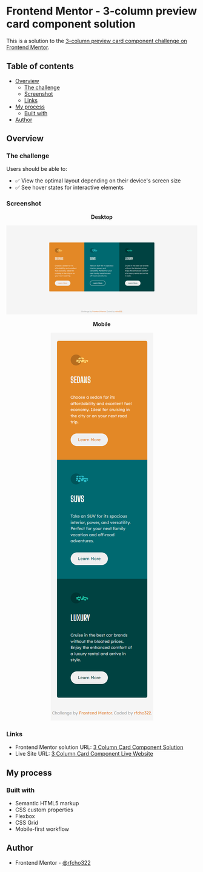 # Frontend Mentor - 3-column preview card component solution

This is a solution to the [3-column preview card component challenge on Frontend Mentor](https://www.frontendmentor.io/challenges/3column-preview-card-component-pH92eAR2-).

## Table of contents

- [Overview](#overview)
  - [The challenge](#the-challenge)
  - [Screenshot](#screenshot)
  - [Links](#links)
- [My process](#my-process)
  - [Built with](#built-with)
- [Author](#author)

## Overview

### The challenge

Users should be able to:

- &#9989; View the optimal layout depending on their device's screen size
- &#9989; See hover states for interactive elements

### Screenshot

<p align="center">
  <strong>Desktop</strong>
</p>
<p align="center">
  <img src="images/ss-desktop.png"/>
</p>
<p align="center">
  <strong>Mobile</strong>
</p>
<p align="center">
  <img src="images/ss-mobile.png"/>
</p>

### Links

- Frontend Mentor solution URL: [3 Column Card Component Solution]()
- Live Site URL: [3 Column Card Component Live Website]()

## My process

### Built with

- Semantic HTML5 markup
- CSS custom properties
- Flexbox
- CSS Grid
- Mobile-first workflow

## Author

- Frontend Mentor - [@rfcho322](https://www.frontendmentor.io/profile/rfcho322)
